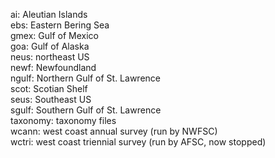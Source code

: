 ai: Aleutian Islands  
ebs: Eastern Bering Sea  
gmex: Gulf of Mexico  
goa: Gulf of Alaska  
neus: northeast US  
newf: Newfoundland  
ngulf: Northern Gulf of St. Lawrence  
scot: Scotian Shelf  
seus: Southeast US  
sgulf: Southern Gulf of St. Lawrence  
taxonomy: taxonomy files  
wcann: west coast annual survey (run by NWFSC)  
wctri: west coast triennial survey (run by AFSC, now stopped)  
